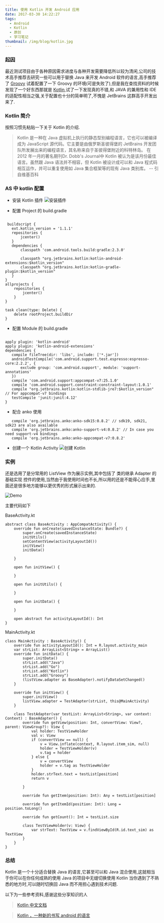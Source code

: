 ```yaml
---
title: 使用 Kotlin 开发 Android 应用
date: 2017-03-30 14:22:27
tags:
  - Android
  - Kotlin
  - 原创
  - 学习笔记
thumbnail: /img/blog/kotlin.jpg
---
```


### 起因
最近测试项目由于各种原因需求进度与各种开发需要降低所以较为清闲,公司的技术高手推荐去研究一些可以用于替换 Java 来开发 Android 软件的语言,高手推荐了 [Groovy](!https://github.com/groovy/groovy-android-gradle-plugin) 试着配置了一下 Groovy 的环境(可是失败了),但是我在查找资料的时候发现了一个好东西那就是 [Kotlin](!https://github.com/JetBrains/kotlin),试了一下发现真的不错,和 JAVA 的兼用性和 IDE 的适配性相当之强,关于配置也十分的简单明了,不愧是 JetBrains 这群高手开发出来了.

### Kotlin 简介
按照习惯先粘贴一下关于 Kotlin 的介绍.

> Kotlin 是一种在 Java 虚拟机上执行的静态型别编程语言，它也可以被编译成为 JavaScript 源代码。它主要是由俄罗斯圣彼得堡的 JetBrains 开发团队所发展出来的编程语言，其名称来自于圣彼得堡附近的科特林岛。 在 2012 年一月的著名期刊Dr. Dobb's Journal中 Kotlin 被认为是该月份最佳语言。虽然跟 Java 语法并不相容，但 Kotlin 被设计成可以和 Java 程式码相互运作，并可以重复使用如 Java 集合框架等的现有 Java 类别库。                 -- 引自维基百科

### AS 中 kotlin 配置
 - 安装 Kotlin 插件
  ![安装插件](http://olihtbm3u.bkt.clouddn.com/image/03/30/plugins_install.jpg)

 - 配置 Project 的 build.gradle

 ```

  buildscript {
    ext.kotlin_version = '1.1.1'
    repositories {
        jcenter()
    }
    dependencies {
        classpath 'com.android.tools.build:gradle:2.3.0'

        classpath "org.jetbrains.kotlin:kotlin-android-extensions:$kotlin_version"
        classpath "org.jetbrains.kotlin:kotlin-gradle-plugin:$kotlin_version"
    }
 }
 allprojects {
     repositories {
         jcenter()
     }
 }

 task clean(type: Delete) {
     delete rootProject.buildDir
 }
 ```
 - 配置 Module 的 build.gradle

 ```

 apply plugin: 'kotlin-android'
 apply plugin: 'kotlin-android-extensions'
 dependencies {
    compile fileTree(dir: 'libs', include: ['*.jar'])
    androidTestCompile('com.android.support.test.espresso:espresso-core:2.2.2', {
        exclude group: 'com.android.support', module: 'support-annotations'
    })
    compile 'com.android.support:appcompat-v7:25.1.0'
    compile 'com.android.support.constraint:constraint-layout:1.0.1'
    compile "org.jetbrains.kotlin:kotlin-stdlib-jre7:$kotlin_version" // For appcompat-v7 bindings
    testCompile 'junit:junit:4.12'
}
 ```

 - 配合 anko 使用

 ```
    compile 'org.jetbrains.anko:anko-sdk15:0.8.2' // sdk19, sdk21, sdk23 are also available
    compile 'org.jetbrains.anko:anko-support-v4:0.8.2' // In case you need support-v4 bindings
    compile 'org.jetbrains.anko:anko-appcompat-v7:0.8.2'
 ```

 - 创建一个 Kotlin Activity
 ![创建 Kotlin](http://olihtbm3u.bkt.clouddn.com/image/03/30/new_kotlin.png)

### 实例
还是选用了是分常用的 ListView 作为展示实例,其中包括了 类的继承 Adapter 的基础实现 控件的使用,当然由于我使用时间也不长,所以用的还是不能得心应手,里面还是很多地方能够以更优秀的形式展示出来的.

![Demo](http://olihtbm3u.bkt.clouddn.com/image/03/30/demo.png)

主要代码如下

BaseActivity.kt
```
abstract class BaseActivity : AppCompatActivity() {
    override fun onCreate(savedInstanceState: Bundle?) {
        super.onCreate(savedInstanceState)
        initUtils()
        setContentView(activityLayoutId())
        initView()
        initData()

    }

    open fun initView() {

    }

    open fun initUtils() {

    }

    open fun initData() {

    }

    open abstract fun activityLayoutId(): Int
}
```

MainActivity.kt
```
class MainActivity : BaseActivity() {
    override fun activityLayoutId(): Int = R.layout.activity_main
    var strList: ArrayList<String> = ArrayList()
    override fun initData() {
        super.initData()
        strList.add("Java")
        strList.add("Go")
        strList.add("Kotlin")
        strList.add("Groovy")
        (listView.adapter as BaseAdapter).notifyDataSetChanged()
    }

    override fun initView() {
        super.initView()
        listView.adapter = TestAdapter(strList, this@MainActivity)
    }

    class TestAdapter(var testList: ArrayList<String>, var context: Context) : BaseAdapter() {
        override fun getView(position: Int, convertView: View?, parent: ViewGroup?): View {
            val holder: TestViewHolder
            val v: View
            if (convertView == null) {
                v = View.inflate(context, R.layout.item_sim, null)
                holder = TestViewHolder(v)
                v.tag = holder
            } else {
                v = convertView
                holder = v.tag as TestViewHolder
            }
            holder.strText.text = testList[position]
            return v

        }

        override fun getItem(position: Int): Any = testList[position]

        override fun getItemId(position: Int): Long = position.toLong()

        override fun getCount(): Int = testList.size

        class TestViewHolder(v: View) {
            var strText: TextView = v.findViewById(R.id.text_sim) as TextView
        }
    }
}
```

### 总结
Kotlin 是一个十分适合替换 Java 的语言,它甚至可以和 Java 混合使用,这就相当于你可以在你任何成熟的使用 Java 的项目中无缝切换使用 Kotlin 当你遇到了不熟悉的地方时,可以随时切换回 Java 而不用担心遇到技术问题.

以下为一些参考资料,感谢这些分享知识的人
> [Kotlin 中文文档](http://www.liying-cn.net/kotlin/docs/reference/basic-syntax.html)

> [Kotlin ，一种新的书写 android 的语言](http://blog.csdn.net/yianemail/article/details/52314600)
